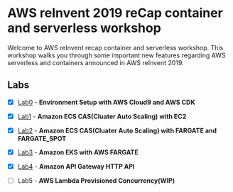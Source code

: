 # AWS reInvent 2019 reCap container and serverless workshop

Welcome to AWS reInvent recap container and serverless workshop. This workshop walks you through some important new features regarding AWS serverless and containers announced in AWS reInvent 2019.


## Labs

- [x] [Lab0](lab0/README.md) - **Environment Setup with AWS Cloud9 and AWS CDK**
- [x] [Lab1](lab1/README.md) - **Amazon ECS CAS(Cluater Auto Scaling) with EC2**
- [x] [Lab2](lab2/README.md) - **Amazon ECS CAS(Cluater Auto Scaling) with FARGATE and FARGATE_SPOT**
- [x] [Lab3](lab3/README.md) - **Amazon EKS with AWS FARGATE**
- [x] [Lab4](lab4/README.md) - **Amazon API Gateway HTTP API**
- [ ] Lab5 - **AWS Lambda Provisioned Concurrency(WIP)**

